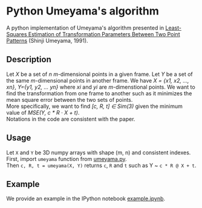 # Python Umeyama's algorithm
A python implementation of Umeyama's algorithm presented in [Least-Squares Estimation of Transformation Parameters Between Two Point Patterns](https://web.stanford.edu/class/cs273/refs/umeyama.pdf) (Shinji Umeyama, 1991).

## Description
Let *X* be a set of *n* *m*-dimensional points in a given frame. Let *Y* be a set of the same *m*-dimensional points in another frame. We have *X = {x1, x2, ..., xn}*, *Y={y1, y2, ... yn}* where *xi* and *yi* are *m*-dimenstional points. We want to find the transformation from one frame to another such as it minimizes the mean square error between the two sets of points.  
More specifically, we want to find *[c, R, t] ∈ Sim(3)* given the minimum value of *MSE(Y, c * R · X + t)*.  
Notations in the code are consistent with the paper.

## Usage
Let `X` and `Y` be 3D numpy arrays with shape (m, n) and consistent indexes.  
First, import `umeyama` function from [umeyama.py](umeyama.py).  
Then ```c, R, t = umeyama(X, Y)``` returns `c`, `R` and `t` such as Y ~ ```c * R @ X + t```.

## Example
We provide an example in the IPython notebook [example.ipynb](example.ipynb).
